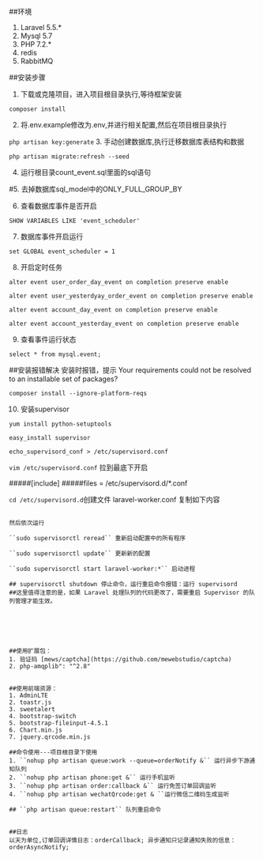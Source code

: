 ##环境
1. Laravel 5.5.* 
2. Mysql 5.7
3. PHP 7.2.*
4. redis
5. RabbitMQ
 
##安装步骤
1. 下载或克隆项目，进入项目根目录执行,等待框架安装

``composer install``

2. 将.env.example修改为.env,并进行相关配置,然后在项目根目录执行

``php artisan key:generate``
3. 手动创建数据库,执行迁移数据库表结构和数据

``php artisan migrate:refresh --seed``

4. 运行根目录count_event.sql里面的sql语句

#5. 去掉数据库sql_model中的ONLY_FULL_GROUP_BY

6. 查看数据库事件是否开启

``SHOW VARIABLES LIKE 'event_scheduler'``

7. 数据库事件开启运行

``set GLOBAL event_scheduler = 1``

8. 开启定时任务

``alter event user_order_day_event on completion preserve enable``

``alter event user_yesterdyay_order_event on completion preserve enable``

``alter event account_day_event on completion preserve enable``

``alter event account_yesterday_event on completion preserve enable``

9. 查看事件运行状态

``select * from mysql.event;``

##安装报错解决
安装时报错，提示 Your requirements could not be resolved to an installable set of packages?

``composer install --ignore-platform-reqs``

10. 安装supervisor

``yum install python-setuptools``

``easy_install supervisor``

``echo_supervisord_conf > /etc/supervisord.conf``

``vim /etc/supervisord.conf`` 拉到最底下开启


#####[include]
#####files = /etc/supervisord.d/*.conf

``cd /etc/supervisord.d``创建文件 laravel-worker.conf 复制如下内容
````

然后依次运行

``sudo supervisorctl reread`` 重新启动配置中的所有程序

``sudo supervisorctl update`` 更新新的配置

``sudo supervisorctl start laravel-worker:*`` 启动进程

## supervisorctl shutdown 停止命令，运行重启命令报错：运行 supervisord
##这里值得注意的是，如果 Laravel 处理队列的代码更改了，需要重启 Supervisor 的队列管理才能生效。






##使用扩展包：
1. 验证码 [mews/captcha](https://github.com/mewebstudio/captcha)
2. php-amqplib": "^2.8"


##使用前端资源：
1. AdminLTE
2. toastr.js
3. sweetalert
4. bootstrap-switch
5. bootstrap-fileinput-4.5.1
6. Chart.min.js
7. jquery.qrcode.min.js

##命令使用---项目根目录下使用
1. ``nohup php artisan queue:work --queue=orderNotify &`` 运行异步下游通知队列
2. ``nohup php artisan phone:get &`` 运行手机监听
3. ``nohup php artisan order:callback &`` 运行免签订单回调监听
4. ``nohup php artisan wechatQrcode:get & ``运行微信二维码生成监听

## ``php artisan queue:restart`` 队列重启命令

 
##日志
以天为单位,订单回调详情日志：orderCallback; 异步通知只记录通知失败的信息：orderAsyncNotify;


